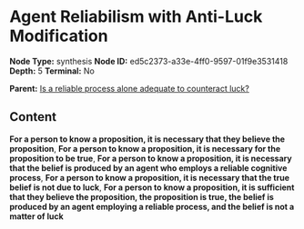 # Agent Reliabilism with Anti-Luck Modification

**Node Type:** synthesis
**Node ID:** ed5c2373-a33e-4ff0-9597-01f9e3531418
**Depth:** 5
**Terminal:** No

**Parent:** [Is a reliable process alone adequate to counteract luck?](is-a-reliable-process-alone-adequate-to-counteract-luck-antithesis-51085801-f434-4644-a928-94d36b719879.md)

## Content

**For a person to know a proposition, it is necessary that they believe the proposition**, **For a person to know a proposition, it is necessary for the proposition to be true**, **For a person to know a proposition, it is necessary that the belief is produced by an agent who employs a reliable cognitive process**, **For a person to know a proposition, it is necessary that the true belief is not due to luck**, **For a person to know a proposition, it is sufficient that they believe the proposition, the proposition is true, the belief is produced by an agent employing a reliable process, and the belief is not a matter of luck**
